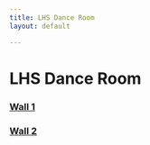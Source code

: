 ```yaml
---
title: LHS Dance Room
layout: default

---
```


# LHS Dance Room

### [Wall 1](wall1/)
### [Wall 2](wall2/)
